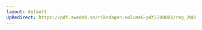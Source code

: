 ```yaml
---
layout: default
UpRedirect: https://pdf.swedeb.se/riksdagen-volumeG-pdf/200001/reg_200001/reg_200001_0531.pdf
---
```

